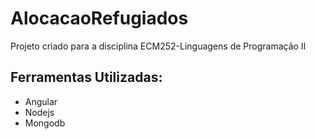 # AlocacaoRefugiados
Projeto criado para a disciplina ECM252-Linguagens de Programação II


## Ferramentas Utilizadas:
- Angular
- Nodejs
- Mongodb
